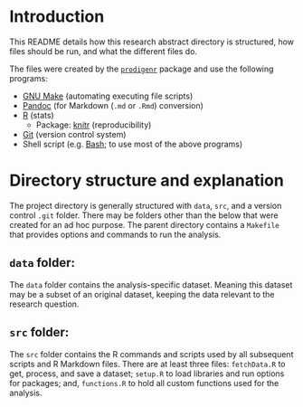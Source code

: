 # Introduction #

This README details how this research abstract directory is structured, how
files should be run, and what the different files do.

The files were created by the
[`prodigenr`](http://github.com/lwjohnst86/prodigenr) package and use
the following programs:

* [GNU Make](http://www.gnu.org/software/make/) (automating executing
  file scripts)
* [Pandoc](http://johnmacfarlane.net/pandoc/) (for Markdown (`.md` or
  `.Rmd`) conversion)
* [R](http://www.r-project.org) (stats)
    * Package: [knitr](http://yihui.name/knitr/) (reproducibility)
* [Git](http://git-scm.com/) (version control system)
* Shell script (e.g. [Bash](http://www.gnu.org/software/bash/); to use
  most of the above programs)

Directory structure and explanation
===================================

The project directory is generally structured with `data`, `src`, and
a version control `.git` folder.  There may be folders other than the
below that were created for an ad hoc purpose.  The parent directory
contains a `Makefile` that provides options and commands to run the
analysis.

`data` folder:
--------------

The `data` folder contains the analysis-specific dataset.  Meaning
this dataset may be a subset of an original dataset, keeping the data
relevant to the research question.

`src` folder:
-------------

The `src` folder contains the R commands and scripts used by all
subsequent scripts and R Markdown files.  There are at least three
files: `fetchData.R` to get, process, and save a dataset; `setup.R` to
load libraries and run options for packages; and, `functions.R` to
hold all custom functions used for the analysis.

